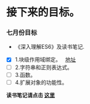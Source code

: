 # 接下来的目标。
### 七月份目标
* 《深入理解ES6》及读书笔记. 
- [x] 1.块级作用域绑定。   [地址](https://github.com/timeTravelCYN/my_todo/issues/1)
- [ ] 2.字符串和正则表达式。 
- [ ] 3.函数。
- [ ] 4.扩展对象的功能性。

**读书笔记请点击 [这里](https://github.com/timeTravelCYN/my_todo/issues)**
